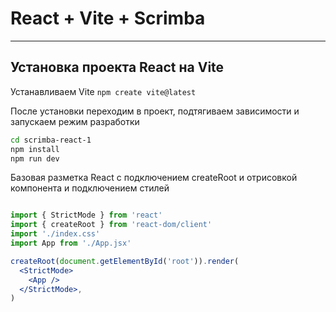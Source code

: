 # React + Vite + Scrimba
---
## Установка проекта React на Vite

Устанавливаем Vite
`npm create vite@latest`

После установки переходим в проект, подтягиваем зависимости и запускаем режим разработки
```bash
cd scrimba-react-1
npm install
npm run dev
```

Базовая разметка React c подключением createRoot и отрисовкой <App /> компонента и подключением стилей
```jsx

import { StrictMode } from 'react'
import { createRoot } from 'react-dom/client'
import './index.css'
import App from './App.jsx'

createRoot(document.getElementById('root')).render(
  <StrictMode>
    <App />
  </StrictMode>,
)
```